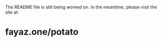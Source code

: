 The README file is still being worked on. In the meantime, please visit the site at: 
# fayaz.one/potato
